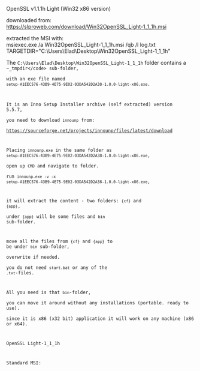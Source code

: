 OpenSSL v1.1.1h Light (Win32 x86 version)  

downloaded from:  
https://slproweb.com/download/Win32OpenSSL_Light-1_1_1h.msi  
  
extracted the MSI with:  
msiexec.exe /a Win32OpenSSL_Light-1_1_1h.msi /qb /l log.txt TARGETDIR="C:\Users\Elad\Desktop\Win32OpenSSL_Light-1_1_1h"  
  
The <code>C:\Users\Elad\Desktop\Win32OpenSSL_Light-1_1_1h</code> folder contains a <code>~_tmpdir\</code> sub-folder,  
with an exe file named <code>setup-A1EEC576-43B9-4E75-9E02-03DA542D2A38-1.0.0-light-x86.exe</code>.  

It is an Inno Setup Installer archive (self extracted) version 5.5.7,  
you need to download <code>innounp</code> from:  
https://sourceforge.net/projects/innounp/files/latest/download  
  
Placing <code>innounp.exe</code> in the same folder as <code>setup-A1EEC576-43B9-4E75-9E02-03DA542D2A38-1.0.0-light-x86.exe</code>,  
open up <code>CMD</code> and navigate to folder.  
run <code>innounp.exe -v -x setup-A1EEC576-43B9-4E75-9E02-03DA542D2A38-1.0.0-light-x86.exe</code>,  
  
it will extract the content - two folders: <code>{cf}</code> and <code>{app}</code>,  
under <code>{app}</code> will be some files and <code>bin</code> sub-folder.  

move all the files from <code>{cf}</code> and <code>{app}</code> to be under <code>bin</code> sub-folder,  
overwrite if needed.  
you do not need <code>start.bat</code> or any of the <code>.txt</code>-files.  

All you need is that <code>bin</code>-folder,  
you can move it around without any installations (portable. ready to use).  
since it is x86 (x32 bit) application it will work on any machine (x86 or x64).  





OpenSSL Light-1_1_1h


Standard MSI:

